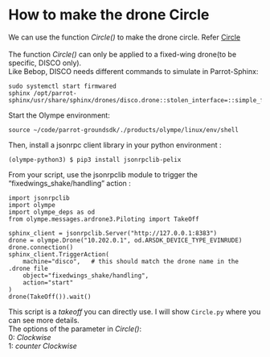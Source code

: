 How to make the drone Circle
=============================
We can use the function _Circle()_ to make the drone circle. Refer <a href="https://developer.parrot.com/docs/olympe/arsdkng_ardrone3_piloting.html?highlight=circle#olympe.messages.ardrone3.Piloting.Circle" rel="nofollow noopener">Circle</a>
<br>
<br> The function _Circle()_ can only be applied to a fixed-wing drone(to be specific, DISCO only).
<br> Like Bebop, DISCO needs different commands to simulate in Parrot-Sphinx:
```
sudo systemctl start firmwared
sphinx /opt/parrot-sphinx/usr/share/sphinx/drones/disco.drone::stolen_interface=::simple_front_cam=true
```
 Start the Olympe environment:
```
source ~/code/parrot-groundsdk/./products/olympe/linux/env/shell
```
Then, install a jsonrpc client library in your python environment :
```
(olympe-python3) $ pip3 install jsonrpclib-pelix
```
 From your script, use the jsonrpclib module to trigger the “fixedwings_shake/handling” action :
```
import jsonrpclib
import olympe
import olympe_deps as od
from olympe.messages.ardrone3.Piloting import TakeOff

sphinx_client = jsonrpclib.Server("http://127.0.0.1:8383")
drone = olympe.Drone("10.202.0.1", od.ARSDK_DEVICE_TYPE_EVINRUDE)
drone.connection()
sphinx_client.TriggerAction(
    machine="disco",   # this should match the drone name in the .drone file
    object="fixedwings_shake/handling",
    action="start"
)
drone(TakeOff()).wait()
```
This script is a _takeoff_ you can directly use. I will show  `Circle.py` where you can see more details.
<br> The options of the parameter in _Circle()_:
<br> 0: _Clockwise_
<br> 1: _counter  Clockwise_
